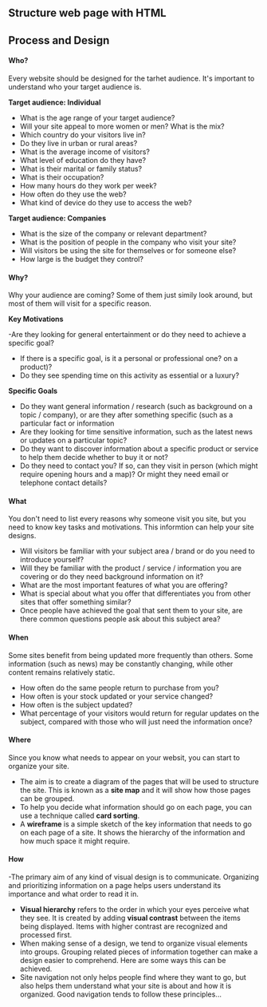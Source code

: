## Structure web page with HTML ## 

## Process and Design ##


#### Who? ####

Every website should be designed for the tarhet audience. It's important to understand who your target audience is. 

**Target audience: Individual**

- What is the age range of your target audience?
- Will your site appeal to more women or men? What is the mix? 
- Which country do your visitors live in?
- Do they live in urban or rural areas?
- What is the average income of visitors?
- What level of education do they have?
- What is their marital or family status?
- What is their occupation?
- How many hours do they work per week?
- How often do they use the web?
- What kind of device do they use to access the web?

**Target audience: Companies**

- What is the size of the company or relevant department?
- What is the position of people in the company who visit your site?
- Will visitors be using the site for themselves or for someone else?
- How large is the budget they control?


#### Why? ####

Why your audience are coming? Some of them just simily look around, but most of them will visit for a specific reason.

**Key Motivations**

-Are they looking for general entertainment or do they
need to achieve a specific
goal?
- If there is a specific goal, is it a personal or professional
one? on a product)?
- Do they see spending time on this activity as essential or a
luxury?

**Specific Goals**
- Do they want general information / research (such as background on a topic / company), or are they after something specific (such as a particular fact or information
- Are they looking for time sensitive information, such as the latest news or updates on a particular topic?
- Do they want to discover information about a specific product or service to help them decide whether to buy it or not?
- Do they need to contact you? If so, can they visit in person (which might require opening hours and a map)? Or might they need email or telephone contact details?


#### What ####

You don't need to list every reasons why someone visit you site, but you need to know key tasks and motivations. This informtion can help your site designs.

- Will visitors be familiar with your subject area / brand or do you need to introduce yourself?
- Will they be familiar with the product / service / information you are covering or do they need background information on it?
- What are the most important features of what you are offering?
- What is special about what you offer that differentiates you from other sites that offer something similar?
- Once people have achieved the goal that sent them to your site, are there common questions people ask about this subject area?


#### When ####

Some sites benefit from being updated more frequently than others. Some information (such as news) may be constantly changing, while other content remains relatively static.

- How often do the same people return to purchase from you?
- How often is your stock updated or your service changed?
- How often is the subject updated?
- What percentage of your visitors would return for regular updates on the subject, compared with those who will just need the information once?

#### Where ####

Since you know what needs to appear on your websit, you can start to organize your site.

- The aim is to create a diagram of the pages that will be used to structure the site. This is known as a **site map** and it will show how those pages can be grouped.
- To help you decide what information should go on each page, you can use a technique called **card sorting**.
- A **wireframe** is a simple sketch of the key information that needs to go on each page of a site. It shows the hierarchy of the information and how much space it might require.


#### How ####

-The primary aim of any kind of visual design is to communicate. Organizing and prioritizing information on a page helps users understand its importance and what order to read it in.
- **Visual hierarchy** refers to the order in which your eyes perceive what they see. It is created by adding **visual contrast** between the items being displayed. Items with higher contrast are recognized and processed first.
- When making sense of a design, we tend to organize visual elements into groups. Grouping related pieces of information together can make a design easier to comprehend. Here are some ways this can be achieved.
- Site navigation not only helps people find where they want to go, but also helps them understand what your site is about and how it is organized. Good navigation tends to follow these principles...

